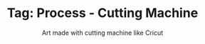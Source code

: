 ---
layout: portfolio
title: 'Tag: Process - Cutting Machine'
subtitle: Art made with cutting machine like Cricut
permalink: /portfolio/tags/process/cutting-machine
type: tag
uid: cutting-machine
pagination:
    enabled: true
    tag: [cutting-machine]
---
